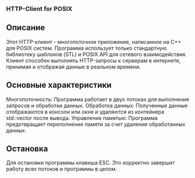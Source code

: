 ### HTTP-Client for POSIX

## Описание

Этот HTTP-клиент - многопоточное приложение, написанное на C++ для POSIX систем. 
Программа использует только стандартную библиотеку шаблонов (STL) и POSIX API для сетевого взаимодействия.
Клиент способен выполнять HTTP-запросы к серверам в интернете, принимая и отображая данные в реальном времени.

## Основные характеристики

Многопоточность:     Программа работает в двух потоках для  выполнения запросов и обработки данных.
Обработка данных:    Полученные данные отображаются в консоли или окне и удаляются из контейнера std::vector после вывода.
Управление памятью:  Программа предотвращает переполнение памяти за счет удаления обработанных данных.

## Остановка
Для остановки программы  клавиша ESC. Это корректно завершит работу всех потоков и программы в целом.
